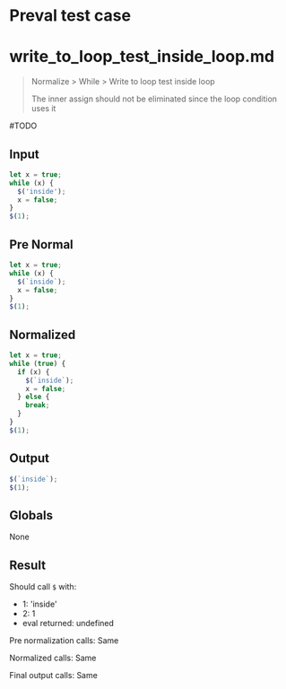 # Preval test case

# write_to_loop_test_inside_loop.md

> Normalize > While > Write to loop test inside loop
>
> The inner assign should not be eliminated since the loop condition uses it

#TODO

## Input

`````js filename=intro
let x = true;
while (x) {
  $('inside');
  x = false;
}
$(1);
`````

## Pre Normal

`````js filename=intro
let x = true;
while (x) {
  $(`inside`);
  x = false;
}
$(1);
`````

## Normalized

`````js filename=intro
let x = true;
while (true) {
  if (x) {
    $(`inside`);
    x = false;
  } else {
    break;
  }
}
$(1);
`````

## Output

`````js filename=intro
$(`inside`);
$(1);
`````

## Globals

None

## Result

Should call `$` with:
 - 1: 'inside'
 - 2: 1
 - eval returned: undefined

Pre normalization calls: Same

Normalized calls: Same

Final output calls: Same
